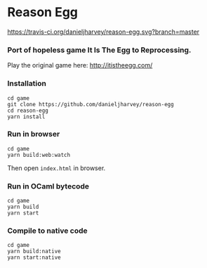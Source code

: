 # Reason Egg

https://travis-ci.org/danieljharvey/reason-egg.svg?branch=master

### Port of hopeless game It Is The Egg to Reprocessing.

Play the original game here: http://itistheegg.com/

### Installation

```
cd game
git clone https://github.com/danieljharvey/reason-egg
cd reason-egg
yarn install
```

### Run in browser

```
cd game
yarn build:web:watch
```

Then open `index.html` in browser.

### Run in OCaml bytecode

```
cd game
yarn build
yarn start
```

### Compile to native code

```
cd game
yarn build:native
yarn start:native
```

